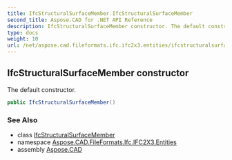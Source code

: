```yaml
---
title: IfcStructuralSurfaceMember.IfcStructuralSurfaceMember
second_title: Aspose.CAD for .NET API Reference
description: IfcStructuralSurfaceMember constructor. The default constructor
type: docs
weight: 10
url: /net/aspose.cad.fileformats.ifc.ifc2x3.entities/ifcstructuralsurfacemember/ifcstructuralsurfacemember/
---
```

## IfcStructuralSurfaceMember constructor

The default constructor.

```csharp
public IfcStructuralSurfaceMember()
```

### See Also

* class [IfcStructuralSurfaceMember](../)
* namespace [Aspose.CAD.FileFormats.Ifc.IFC2X3.Entities](../../ifcstructuralsurfacemember/)
* assembly [Aspose.CAD](../../../)


